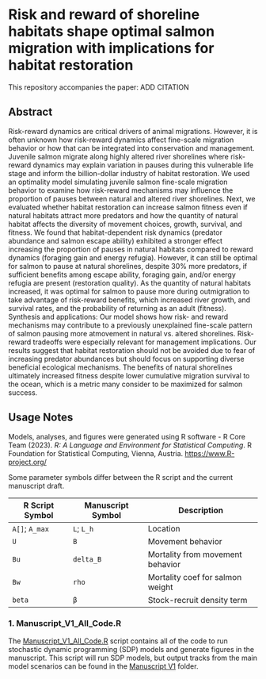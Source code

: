 # Risk and reward of shoreline habitats shape optimal salmon migration with implications for habitat restoration

This repository accompanies the paper: ADD CITATION

## Abstract
Risk-reward dynamics are critical drivers of animal migrations. However, it is often unknown how risk-reward dynamics affect fine-scale migration behavior or how that can be integrated into conservation and management. Juvenile salmon migrate along highly altered river shorelines where risk-reward dynamics may explain variation in pauses during this vulnerable life stage and inform the billion-dollar industry of habitat restoration. We used an optimality model simulating juvenile salmon fine-scale migration behavior to examine how risk-reward mechanisms may influence the proportion of pauses between natural and altered river shorelines. Next, we evaluated whether habitat restoration can increase salmon fitness even if natural habitats attract more predators and how the quantity of natural habitat affects the diversity of movement choices, growth, survival, and fitness.	We found that habitat-dependent risk dynamics (predator abundance and salmon escape ability) exhibited a stronger effect increasing the proportion of pauses in natural habitats compared to reward dynamics (foraging gain and energy refugia). However, it can still be optimal for salmon to pause at natural shorelines, despite 30% more predators, if sufficient  benefits among escape ability, foraging gain, and/or energy refugia are present (restoration quality). As the quantity of natural habitats increased, it was optimal for salmon to pause more during outmigration to take advantage of risk-reward benefits, which increased river growth, and survival rates, and the probability of returning as an adult (fitness). Synthesis and applications: Our model shows how risk- and reward mechanisms may contribute to a previously unexplained fine-scale pattern of salmon pausing more atmovement in natural vs. altered shorelines. Risk-reward tradeoffs were especially relevant for management implications.  Our results suggest that habitat restoration should not be avoided due to fear of increasing predator abundances but should focus on supporting diverse beneficial ecological mechanisms. The benefits of natural shorelines ultimately increased fitness despite lower cumulative migration survival to the ocean, which is a metric many consider to be maximized for salmon success.

## Usage Notes

Models, analyses, and figures were generated using R software - R Core Team (2023). _R: A Language and Environment for Statistical Computing_. R Foundation for Statistical Computing, Vienna, Austria.
  <https://www.R-project.org/>

Some parameter symbols differ between the R script and the current manuscript draft.

| R Script Symbol | Manuscript Symbol | Description                      |
|-----------------|-------------------|----------------------------------|
| `A[]`; `A_max`  | `L`; `L_h`        | Location                         |
| `U`             | `B`               | Movement behavior                |
| `Bu`            | `delta_B`         | Mortality from movement behavior |
| `Bw`            | `rho`             | Mortality coef for salmon weight |
| `beta`          | `β`               | Stock-recruit density term       |


### 1. Manuscript_V1_All_Code.R

The [Manuscript_V1_All_Code.R](https://github.com/msabal/SDP-pred-mig/blob/main/scripts/New%20Organization%20May%202022/Manuscript_V1_All_Code.R) script contains all of the code to run stochastic dynamic programming (SDP) models and generate figures in the manuscript. This script will run SDP models, but output tracks from the main model scenarios can be found in the [Manuscript V1](https://github.com/msabal/SDP-pred-mig/tree/main/results/Manuscript%20V1) folder.
